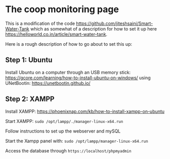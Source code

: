 # The coop monitoring page



This is a modification of the code https://github.com/jiteshsaini/Smart-Water-Tank which as somewhat of a description for how to set it up here https://helloworld.co.in/article/smart-water-tank.

Here is a rough description of how to go about to set this up:
## Step 1: Ubuntu
Install Ubuntu on a computer through an USB memory stick: 
https://gcore.com/learning/how-to-install-ubuntu-on-windows/
using UNetBootin: https://unetbootin.github.io/

## Step 2: XAMPP
Install XAMPP: https://phoenixnap.com/kb/how-to-install-xampp-on-ubuntu

Start XAMPP:
```sudo /opt/lampp/./manager-linux-x64.run```


Follow instructions to set up the webserver and mySQL
 
Start the Xampp panel with: ```sudo /opt/lampp/manager-linux-x64.run```

Access the database through ```https://localhost/phpmyadmin```



